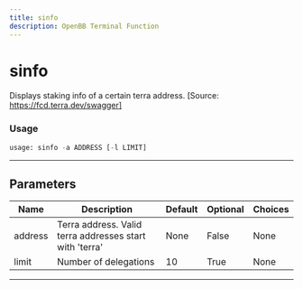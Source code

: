 ```yaml
---
title: sinfo
description: OpenBB Terminal Function
---
```


# sinfo

Displays staking info of a certain terra address. [Source: https://fcd.terra.dev/swagger]

### Usage

```python
usage: sinfo -a ADDRESS [-l LIMIT]
```

---

## Parameters

| Name | Description | Default | Optional | Choices |
| ---- | ----------- | ------- | -------- | ------- |
| address | Terra address. Valid terra addresses start with 'terra' | None | False | None |
| limit | Number of delegations | 10 | True | None |

---
